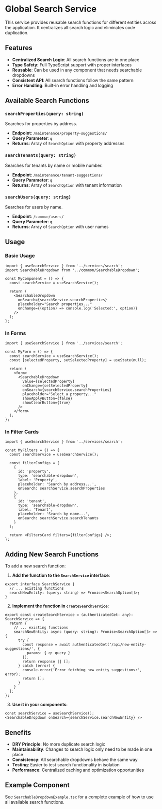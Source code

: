 # Global Search Service

This service provides reusable search functions for different entities across the application. It centralizes all search logic and eliminates code duplication.

## Features

- **Centralized Search Logic**: All search functions are in one place
- **Type Safety**: Full TypeScript support with proper interfaces
- **Reusable**: Can be used in any component that needs searchable dropdowns
- **Consistent API**: All search functions follow the same pattern
- **Error Handling**: Built-in error handling and logging

## Available Search Functions

### `searchProperties(query: string)`
Searches for properties by address.
- **Endpoint**: `/maintenance/property-suggestions/`
- **Query Parameter**: `q`
- **Returns**: Array of `SearchOption` with property addresses

### `searchTenants(query: string)`
Searches for tenants by name or mobile number.
- **Endpoint**: `/maintenance/tenant-suggestions/`
- **Query Parameter**: `q`
- **Returns**: Array of `SearchOption` with tenant information

### `searchUsers(query: string)`
Searches for users by name.
- **Endpoint**: `/common/users/`
- **Query Parameter**: `q`
- **Returns**: Array of `SearchOption` with user names

## Usage

### Basic Usage

```tsx
import { useSearchService } from '../services/search';
import SearchableDropdown from '../common/SearchableDropdown';

const MyComponent = () => {
  const searchService = useSearchService();
  
  return (
    <SearchableDropdown
      onSearch={searchService.searchProperties}
      placeholder="Search properties..."
      onChange={(option) => console.log('Selected:', option)}
    />
  );
};
```

### In Forms

```tsx
import { useSearchService } from '../services/search';

const MyForm = () => {
  const searchService = useSearchService();
  const [selectedProperty, setSelectedProperty] = useState(null);
  
  return (
    <form>
      <SearchableDropdown
        value={selectedProperty}
        onChange={setSelectedProperty}
        onSearch={searchService.searchProperties}
        placeholder="Select a property..."
        showApplyButton={false}
        showClearButton={true}
      />
    </form>
  );
};
```

### In Filter Cards

```tsx
import { useSearchService } from '../services/search';

const MyFilters = () => {
  const searchService = useSearchService();
  
  const filterConfigs = [
    {
      id: 'property',
      type: 'searchable-dropdown',
      label: 'Property',
      placeholder: 'Search by address...',
      onSearch: searchService.searchProperties
    },
    {
      id: 'tenant',
      type: 'searchable-dropdown',
      label: 'Tenant',
      placeholder: 'Search by name...',
      onSearch: searchService.searchTenants
    }
  ];
  
  return <FiltersCard filters={filterConfigs} />;
};
```

## Adding New Search Functions

To add a new search function:

1. **Add the function to the `SearchService` interface**:
```tsx
export interface SearchService {
  // ... existing functions
  searchNewEntity: (query: string) => Promise<SearchOption[]>;
}
```

2. **Implement the function in `createSearchService`**:
```tsx
export const createSearchService = (authenticatedGet: any): SearchService => {
  return {
    // ... existing functions
    searchNewEntity: async (query: string): Promise<SearchOption[]> => {
      try {
        const response = await authenticatedGet('/api/new-entity-suggestions/', {
          params: { q: query }
        });
        return response || [];
      } catch (error) {
        console.error('Error fetching new entity suggestions:', error);
        return [];
      }
    }
  };
};
```

3. **Use it in your components**:
```tsx
const searchService = useSearchService();
<SearchableDropdown onSearch={searchService.searchNewEntity} />
```

## Benefits

- **DRY Principle**: No more duplicate search logic
- **Maintainability**: Changes to search logic only need to be made in one place
- **Consistency**: All searchable dropdowns behave the same way
- **Testing**: Easier to test search functionality in isolation
- **Performance**: Centralized caching and optimization opportunities

## Example Component

See `SearchableDropdownExample.tsx` for a complete example of how to use all available search functions. 